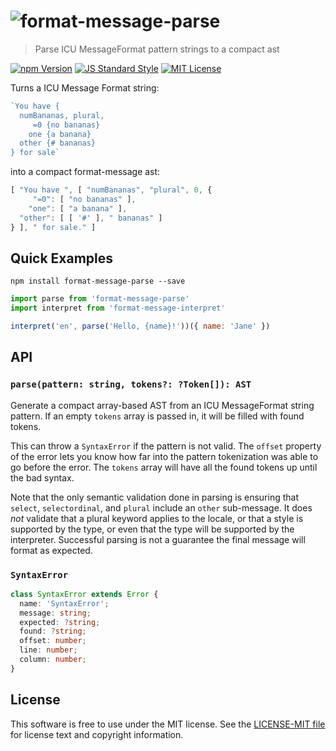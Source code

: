 # ![format-message-parse][logo]

> Parse ICU MessageFormat pattern strings to a compact ast

[![npm Version][npm-image]][npm]
[![JS Standard Style][style-image]][style]
[![MIT License][license-image]][LICENSE]

Turns a ICU Message Format string:
```js
`You have {
  numBananas, plural,
     =0 {no bananas}
    one {a banana}
  other {# bananas}
} for sale`
```

into a compact format-message ast:
```js
[ "You have ", [ "numBananas", "plural", 0, {
     "=0": [ "no bananas" ],
    "one": [ "a banana" ],
  "other": [ [ '#' ], " bananas" ]
} ], " for sale." ]
```

Quick Examples
--------------

`npm install format-message-parse --save`

```js
import parse from 'format-message-parse'
import interpret from 'format-message-interpret'

interpret('en', parse('Hello, {name}!'))({ name: 'Jane' })
```

API
---

### `parse(pattern: string, tokens?: ?Token[]): AST`

Generate a compact array-based AST from an ICU MessageFormat string pattern. If an empty `tokens` array is passed in, it will be filled with found tokens.

This can throw a `SyntaxError` if the pattern is not valid. The `offset` property of the error lets you know how far into the pattern tokenization was able to go before the error. The `tokens` array will have all the found tokens up until the bad syntax.

Note that the only semantic validation done in parsing is ensuring that `select`, `selectordinal`, and `plural` include an `other` sub-message. It does *not* validate that a plural keyword applies to the locale, or that a style is supported by the type, or even that the type will be supported by the interpreter. Successful parsing is not a guarantee the final message will format as expected.

### `SyntaxError`

```ts
class SyntaxError extends Error {
  name: 'SyntaxError';
  message: string;
  expected: ?string;
  found: ?string;
  offset: number;
  line: number;
  column: number;
}
```


License
-------

This software is free to use under the MIT license. See the [LICENSE-MIT file][LICENSE] for license text and copyright information.


[logo]: https://cdn.rawgit.com/format-message/format-message/2febdd8/logo.svg
[npm]: https://www.npmjs.org/package/format-message-parse
[npm-image]: https://img.shields.io/npm/v/format-message-parse.svg
[style]: https://github.com/feross/standard
[style-image]: https://img.shields.io/badge/code%20style-standard-brightgreen.svg
[license-image]: https://img.shields.io/npm/l/format-message.svg
[LICENSE]: https://github.com/format-message/format-message/blob/master/LICENSE-MIT
